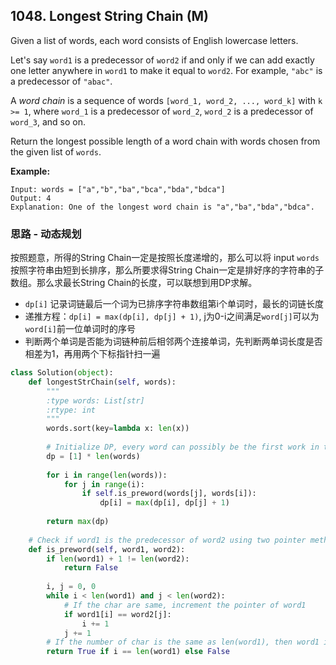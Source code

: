 ## 1048. Longest String Chain (M)

Given a list of words, each word consists of English lowercase letters.

Let's say `word1` is a predecessor of `word2` if and only if we can add exactly one letter anywhere in `word1` to make it equal to `word2`. For example, `"abc"` is a predecessor of `"abac"`.

A *word chain* is a sequence of words `[word_1, word_2, ..., word_k]` with `k >= 1`, where `word_1` is a predecessor of `word_2`, `word_2` is a predecessor of `word_3`, and so on.

Return the longest possible length of a word chain with words chosen from the given list of `words`.

**Example:**

```
Input: words = ["a","b","ba","bca","bda","bdca"]
Output: 4
Explanation: One of the longest word chain is "a","ba","bda","bdca".
```



### 思路 - 动态规划

按照题意，所得的String Chain一定是按照长度递增的，那么可以将 input `words` 按照字符串由短到长排序，那么所要求得String Chain一定是排好序的字符串的子数组。那么求最长String Chain的长度，可以联想到用DP求解。

- `dp[i]` 记录词链最后一个词为已排序字符串数组第i个单词时，最长的词链长度
- 递推方程：`dp[i] = max(dp[i], dp[j] + 1)`, j为0-i之间满足`word[j]`可以为`word[i]`前一位单词时的序号
- 判断两个单词是否能为词链种前后相邻两个连接单词，先判断两单词长度是否相差为1，再用两个下标指针扫一遍

```python
class Solution(object):
    def longestStrChain(self, words):
        """
        :type words: List[str]
        :rtype: int
        """
        words.sort(key=lambda x: len(x))
        
        # Initialize DP, every word can possibly be the first work in the chain
        dp = [1] * len(words) 
        
        for i in range(len(words)):
            for j in range(i):
                if self.is_preword(words[j], words[i]):
                    dp[i] = max(dp[i], dp[j] + 1)
        
        return max(dp)
    
    # Check if word1 is the predecessor of word2 using two pointer method
    def is_preword(self, word1, word2):
        if len(word1) + 1 != len(word2):
            return False
        
        i, j = 0, 0
        while i < len(word1) and j < len(word2):
            # If the char are same, increment the pointer of word1
            if word1[i] == word2[j]:
                i += 1
            j += 1
        # If the number of char is the same as len(word1), then word1 is the predecessor
        return True if i == len(word1) else False
```

